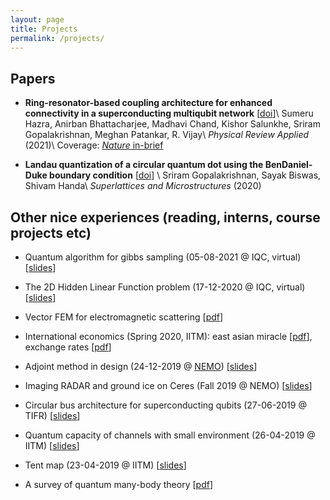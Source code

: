 ```yaml
---
layout: page
title: Projects
permalink: /projects/
---
```


## Papers

- **Ring-resonator-based coupling architecture for enhanced connectivity in a superconducting multiqubit network** \[[doi](https://journals.aps.org/prapplied/abstract/10.1103/PhysRevApplied.16.024018?ft=1)\]\\
  Sumeru Hazra, Anirban Bhattacharjee, Madhavi Chand, Kishor Salunkhe, Sriram Gopalakrishnan, Meghan Patankar, R. Vijay\\
  *Physical Review Applied* (2021)\\
  Coverage: [*Nature* in-brief](https://www.nature.com/articles/s41578-021-00373-1)

- **Landau quantization of a circular quantum dot using the BenDaniel-Duke boundary condition** \[[doi](https://doi.org/10.1016/j.spmi.2020.106693)\] \\
  Sriram Gopalakrishnan, Sayak Biswas, Shivam Handa\\
  *Superlattices and Microstructures* (2020)

## Other nice experiences (reading, interns, course projects etc)

- Quantum algorithm for gibbs sampling (05-08-2021 @ IQC, virtual) \[[slides](https://sriramgkn.github.io/reports/Gibbs_pres.pdf)\]

- The 2D Hidden Linear Function problem (17-12-2020 @ IQC, virtual) \[[slides](https://sriramgkn.github.io/reports/2D_HLF.pdf)\]

- Vector FEM for electromagnetic scattering \[[pdf](https://sriramgkn.github.io/reports/Sriram_thesis_final.pdf)\]

- International economics (Spring 2020, IITM): east asian miracle \[[pdf](https://sriramgkn.github.io/reports/East_Asian_Miracle.pdf)\], exchange rates \[[pdf](https://sriramgkn.github.io/reports/International_Economics.pdf)\]

- Adjoint method in design (24-12-2019 @ [NEMO](http://www.ee.iitm.ac.in/~uday/nemo.html)) \[[slides](https://sriramgkn.github.io/reports/Adjoint_method.pdf)\]

- Imaging RADAR and ground ice on Ceres (Fall 2019 @ NEMO) \[[slides](https://sriramgkn.github.io/reports/Ceres.pdf)\]

- Circular bus architecture for superconducting qubits (27-06-2019 @ TIFR) \[[slides](https://sriramgkn.github.io/reports/VSRP_presentation_Sriram.pdf)\]

- Quantum capacity of channels with small environment (26-04-2019 @ IITM) \[[slides](https://sriramgkn.github.io/reports/Adv_QCQI_pres.pdf)\]

- Tent map (23-04-2019 @ IITM) \[[slides](https://sriramgkn.github.io/reports/Tent_map_pres.pdf)\]

- A survey of quantum many-body theory \[[pdf](https://sriramgkn.github.io/reports/Many_body_theory.pdf)\]
